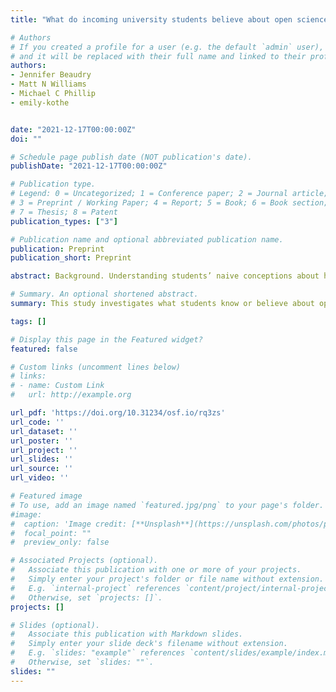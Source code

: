 ```yaml
---
title: "What do incoming university students believe about open science practices in psychology?"

# Authors
# If you created a profile for a user (e.g. the default `admin` user), write the username (folder name) here 
# and it will be replaced with their full name and linked to their profile.
authors:
- Jennifer Beaudry
- Matt N Williams
- Michael C Phillip
- emily-kothe


date: "2021-12-17T00:00:00Z"
doi: ""

# Schedule page publish date (NOT publication's date).
publishDate: "2021-12-17T00:00:00Z"

# Publication type.
# Legend: 0 = Uncategorized; 1 = Conference paper; 2 = Journal article;
# 3 = Preprint / Working Paper; 4 = Report; 5 = Book; 6 = Book section;
# 7 = Thesis; 8 = Patent
publication_types: ["3"]

# Publication name and optional abbreviated publication name.
publication: Preprint
publication_short: Preprint

abstract: Background. Understanding students’ naive conceptions about how science works and the norms that guide scientific best practice is important so that teachers can adapt their teaching to students’ existing understandings. Objective. To describe what incoming undergraduate students of psychology believe about reproducibility and open science practices in psychology. Method. International online survey with participants who were about to start their first course in psychology at a university (N = 239). Results. When asked about how research should be done, most students endorsed most (but not all) of ten open science practices. When asked to estimate the proportion of published psychological studies that apply each of a set of 10 open science practices, participants’ estimates tended to average near 50%. Only 18% of participants had heard of the term “replication crisis.” Conclusion. Despite relatively significant media attention on the replication crisis, few incoming psychology students are familiar with the term. Incoming students nevertheless appear to be sympathetic toward most open science practices, although they may overestimate the prevalence of these practices in psychology. Teaching Implications. Teaching materials aimed at incoming psychology students should not assume pre-existing knowledge about open science or replicability.

# Summary. An optional shortened abstract.
summary: This study investigates what students know or believe about open science before starting tertiary studies in psychology.  

tags: []

# Display this page in the Featured widget?
featured: false

# Custom links (uncomment lines below)
# links:
# - name: Custom Link
#   url: http://example.org

url_pdf: 'https://doi.org/10.31234/osf.io/rq3zs'
url_code: ''
url_dataset: ''
url_poster: ''
url_project: ''
url_slides: ''
url_source: ''
url_video: ''

# Featured image
# To use, add an image named `featured.jpg/png` to your page's folder. 
#image:
#  caption: 'Image credit: [**Unsplash**](https://unsplash.com/photos/pLCdAaMFLTE)'
#  focal_point: ""
#  preview_only: false

# Associated Projects (optional).
#   Associate this publication with one or more of your projects.
#   Simply enter your project's folder or file name without extension.
#   E.g. `internal-project` references `content/project/internal-project/index.md`.
#   Otherwise, set `projects: []`.
projects: []

# Slides (optional).
#   Associate this publication with Markdown slides.
#   Simply enter your slide deck's filename without extension.
#   E.g. `slides: "example"` references `content/slides/example/index.md`.
#   Otherwise, set `slides: ""`.
slides: ""
---
```

